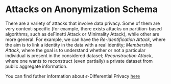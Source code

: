 # Attacks on Anonymization Schema

There are a variety of attacks that involve data privacy. Some of them are very context-specific (for example, there exists attacks on partition-based algorithms, such as deFinetti Attack or Minimality Attack), while other are more general. For example, we can have the *Re-identification Attack*, where the aim is to link a identity in the data with a real identity; *Membership Attack*, where the goal is to understand whether or not a particular individual is present in the considered dataset; *Reconstruction Attack*, where one wants to reconstruct (even partially) a private dataset from public aggregate information.

You can find futher information about $\epsilon$-Differential Privacy [here](../../Privacy_and_Data_Governance/L1.attacks.md)

